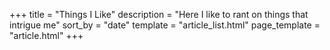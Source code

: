 +++
title = "Things I Like"
description = "Here I like to rant on things that intrigue me"
sort_by = "date"
template = "article_list.html"
page_template = "article.html"
+++
